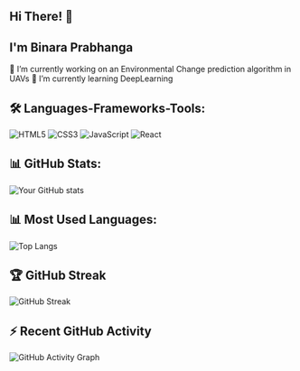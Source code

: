 ## Hi There! 👋
## I'm Binara Prabhanga


🌱 I’m currently working on an Environmental Change prediction algorithm in UAVs 
🌱 I’m currently learning DeepLearning

## 🛠 Languages-Frameworks-Tools:
![HTML5](https://img.shields.io/badge/-HTML5-0D1117?style=flat&logo=HTML5)
![CSS3](https://img.shields.io/badge/-CSS3-0D1117?style=flat&logo=CSS3)
![JavaScript](https://img.shields.io/badge/-JavaScript-0D1117?style=flat&logo=JavaScript)
![React](https://img.shields.io/badge/-React-0D1117?style=flat&logo=React)
<!-- Add more icons as needed -->

## 📊 GitHub Stats:
![Your GitHub stats](https://github-readme-stats.vercel.app/api?username=Binara-Prabhanga&show_icons=true&theme=dark)

## 📊 Most Used Languages:
![Top Langs](https://github-readme-stats.vercel.app/api/top-langs/?username=Binara-Prabhanga&layout=compact&theme=dark)

## 🏆 GitHub Streak
![GitHub Streak](https://github-readme-streak-stats.herokuapp.com/?user=Binara-Prabhanga&theme=dark)

## ⚡ Recent GitHub Activity
![GitHub Activity Graph](https://activity-graph.herokuapp.com/graph?username=Binara-Prabhanga&theme=github)
